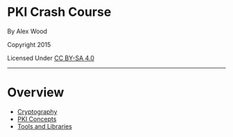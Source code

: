 # PKI Crash Course

By Alex Wood <!-- .element class="caption" -->

Copyright 2015 <!-- .element class="caption" -->

Licensed Under [CC BY-SA 4.0](http://creativecommons.org/licenses/by-sa/4.0/)

<!-- .element class="caption" -->

----
# Overview

- [Cryptography](#/cryptography)
- [PKI Concepts](#/pki)
- [Tools and Libraries](#/tools)
